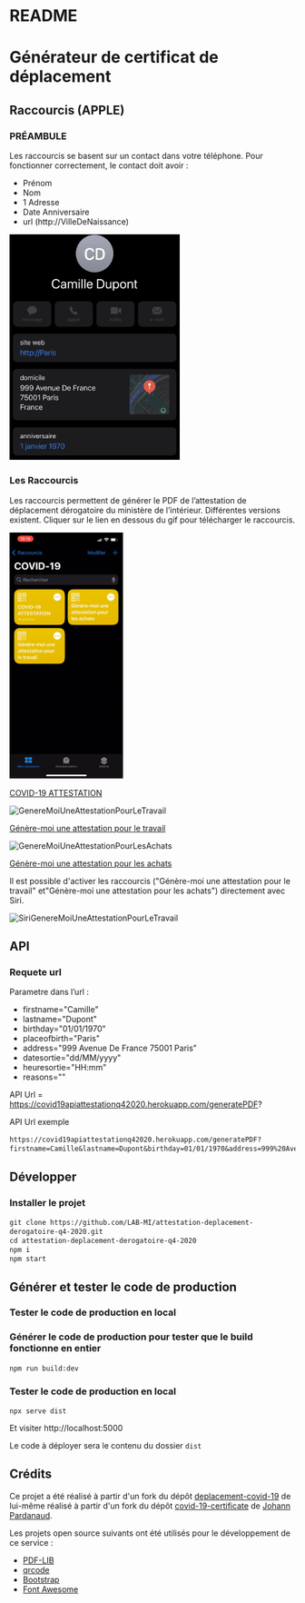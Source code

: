 # README

# Générateur de certificat de déplacement

## Raccourcis (APPLE)

### PRÉAMBULE

Les raccourcis se basent sur un contact dans votre téléphone. Pour fonctionner correctement, le contact doit avoir :

- Prénom
- Nom
- 1 Adresse
- Date Anniversaire
- url (http://VilleDeNaissance)

<img width="300" alt="exempleContact" src="imgREADME/exempleContact.jpg">

### Les Raccourcis

Les raccourcis permettent de générer le PDF de l’attestation de déplacement dérogatoire du ministère de l’intérieur. Différentes versions existent. Cliquer sur le lien en dessous du gif pour télécharger le raccourcis.

<img width="200" alt="covid19Attestation" src="imgREADME/covid19Attestation.gif">

[COVID-19 ATTESTATION](https://www.icloud.com/shortcuts/041144d8623d41d39fcb4d4a2ff05be7)


<img width="200" alt="GenereMoiUneAttestationPourLeTravail" src="imgREADME/GenereMoiUneAttestationPourLeTravail.gif">

[Génère-moi une attestation pour le travail](https://www.icloud.com/shortcuts/574d2abec8364ce8826856a0ae574df4)

<img width="200" alt="GenereMoiUneAttestationPourLesAchats" src="imgREADME/GenereMoiUneAttestationPourLesAchats.gif">

[Génère-moi une attestation pour les achats](https://www.icloud.com/shortcuts/d92a0e4abb6945b1925fa741ff510de1)

Il est possible d'activer les raccourcis ("Génère-moi une attestation pour le travail" et"Génère-moi une attestation pour les achats") directement avec Siri.

<img width="260" alt="SiriGenereMoiUneAttestationPourLeTravail" src="imgREADME/SiriGenereMoiUneAttestationPourLeTravail.gif">



## API

### Requete url

Parametre dans l’url :

- firstname="Camille"
- lastname="Dupont"
- birthday="01/01/1970"
- placeofbirth="Paris"
- address="999 Avenue De France 75001 Paris"
- datesortie="dd/MM/yyyy"
- heuresortie="HH:mm"
- reasons=""

API Url = https://covid19apiattestationq42020.herokuapp.com/generatePDF?

API Url exemple
```
https://covid19apiattestationq42020.herokuapp.com/generatePDF?firstname=Camille&lastname=Dupont&birthday=01/01/1970&address=999%20Avenue%20De%20France%0A75001%20Paris%0AFrance&datesortie=05/11/2020&heuresortie=20:29&reasons=travail&placeofbirth=http://Paris
```

## Développer

### Installer le projet

```
git clone https://github.com/LAB-MI/attestation-deplacement-derogatoire-q4-2020.git
cd attestation-deplacement-derogatoire-q4-2020
npm i
npm start
```

## Générer et tester le code de production

### Tester le code de production en local

### Générer le code de production pour tester que le build fonctionne en entier

```
npm run build:dev
```

### Tester le code de production en local

```
npx serve dist
```

Et visiter http://localhost:5000

Le code à déployer sera le contenu du dossier `dist`

## Crédits

Ce projet a été réalisé à partir d'un fork du dépôt [deplacement-covid-19](https://github.com/nesk/deplacement-covid-19) de lui-même réalisé à partir d'un fork du dépôt [covid-19-certificate](https://github.com/nesk/covid-19-certificate) de [Johann Pardanaud](https://github.com/nesk).

Les projets open source suivants ont été utilisés pour le développement de ce service :

- [PDF-LIB](https://pdf-lib.js.org/)
- [qrcode](https://github.com/soldair/node-qrcode)
- [Bootstrap](https://getbootstrap.com/)
- [Font Awesome](https://fontawesome.com/license)